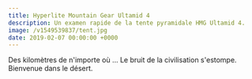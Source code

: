 ```yaml
---
title: Hyperlite Mountain Gear Ultamid 4
description: Un examen rapide de la tente pyramidale HMG Ultamid 4.
image: /v1549539837/tent.jpg
date: 2019-02-07 00:00:00 +0000
---
```

Des kilomètres de n'importe où ... Le bruit de la civilisation s'estompe. Bienvenue dans le désert.